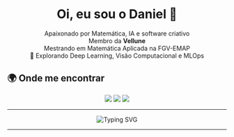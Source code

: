 <!-- Header animado -->
<h1 align="center">
  Oi, eu sou o Daniel 👋
</h1>

<p align="center">
  Apaixonado por Matemática, IA e software criativo <br/>
  Membro da <b>Vellune</b><br/> 
  Mestrando em Matemática Aplicada na FGV-EMAP<br/>
  🌱 Explorando Deep Learning, Visão Computacional e MLOps
</p>

## 🌍 Onde me encontrar

<p align="center">
  <a href="https://www.linkedin.com/in/danieljacobtonn/"><img src="https://img.shields.io/badge/LinkedIn-0A66C2?logo=linkedin&logoColor=white" /></a>
  <a href="mailto:danieljt.djt@gmail.com"><img src="https://img.shields.io/badge/Email-D14836?logo=gmail&logoColor=white" /></a>
  <a href="https://github.com/dandanjacob"><img src="https://img.shields.io/badge/GitHub-100000?logo=github&logoColor=white" /></a>
</p>

---

<p align="center">
  <img src="https://readme-typing-svg.herokuapp.com?font=Fira+Code&duration=3000&pause=1000&color=6A5ACD&center=true&vCenter=true&width=435&lines=Codando+com+IA+🤖;Criando+coisas+incríveis+🚀;Transformando+ideias+em+projetos+💡" alt="Typing SVG" />
</p>

---

